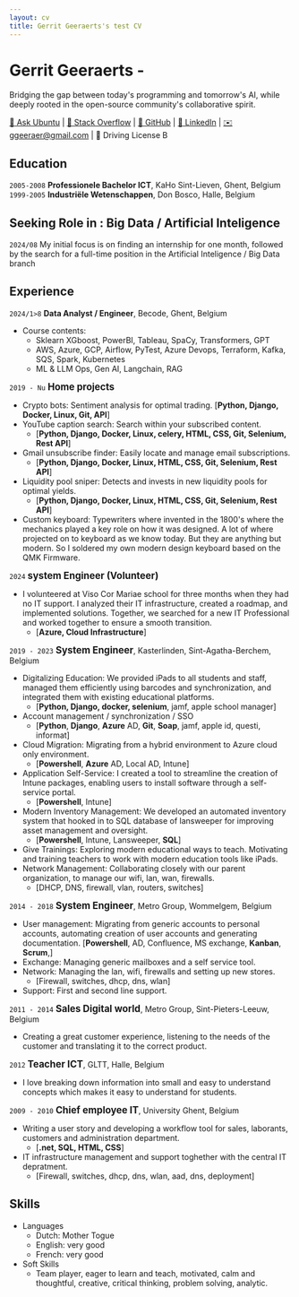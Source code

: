 ```yaml
---
layout: cv
title: Gerrit Geeraerts's test CV
---
```


# Gerrit Geeraerts -  
Bridging the gap between today's programming and tomorrow's AI, while deeply rooted in the open-source community's collaborative spirit.  

<div id="webaddress"><a href="https://askubuntu.com/users/1097288/gerrit-geeraerts?tab=profile">🔗 Ask Ubuntu</a> | <a href="https://stackoverflow.com/users/10213635/gerrit-geeraerts?tab=profile">🔗 Stack Overflow</a> | <a href="https://github.com/GerritGeeraerts">🔗 GitHub</a> | <a href="https://www.linkedin.com/in/gerrit-geeraerts/">🔗 LinkedIn</a> | <a href="mailto:ggeeraer@gmail.com">✉️ ggeeraer@gmail.com</a> | 🪪 Driving License B</div>


## Education
`2005-2008` **Professionele Bachelor ICT**, KaHo Sint-Lieven, Ghent, Belgium  
`1999-2005` **Industriële Wetenschappen**, Don Bosco, Halle, Belgium

## Seeking Role in : Big Data / Artificial Inteligence
`2024/08` My initial focus is on finding an internship for one month, followed by the search for a full-time position in the Artificial Inteligence / Big Data branch


## Experience
`2024/1>8` **Data Analyst / Engineer**, Becode, Ghent, Belgium  
* Course contents:
	* Sklearn XGboost, PowerBI, Tableau, SpaCy, Transformers, GPT  
	* AWS, Azure, GCP, Airflow, PyTest, Azure Devops, Terraform, Kafka, SQS, Spark, Kubernetes  
 	* ML & LLM Ops, Gen AI, Langchain, RAG

`2019 - Nu` <span style="font-size:1.2em;">**Home projects**</span>
* Crypto bots: Sentiment analysis for optimal trading. [**Python, Django, Docker, Linux, Git, API**]
* YouTube caption search: Search within your subscribed content. 
  * [**Python, Django, Docker, Linux, celery, HTML, CSS, Git, Selenium, Rest API**]
* Gmail unsubscribe finder: Easily locate and manage email subscriptions. 
  * [**Python, Django, Docker, Linux, HTML, CSS, Git, Selenium, Rest API**]
* Liquidity pool sniper: Detects and invests in new liquidity pools for optimal yields. 
  * [**Python, Django, Docker, Linux, HTML, CSS, Git, Selenium, Rest API**]
* Custom keyboard: Typewriters where invented in the 1800's where the mechanics played a key role on how it was designed. A lot of where projected on to keyboard as we know today. But they are anything but modern. So I soldered my own modern design keyboard based on the QMK Firmware.

`2024` <span style="font-size:1.2em;">**system Engineer (Volunteer)**</span>
* I volunteered at Viso Cor Mariae school for three months when they had no IT support. I analyzed their IT infrastructure, created a roadmap, and implemented solutions. Together, we searched for a new IT Professional and worked together to ensure a smooth transition. 
  * [**Azure, Cloud Infrastructure**]

`2019 - 2023` <span style="font-size:1.2em;">**System Engineer**</span>, Kasterlinden, Sint-Agatha-Berchem, Belgium  
* Digitalizing Education: We provided iPads to all students and staff, managed them efficiently using barcodes and synchronization, and integrated them with existing educational platforms. 
  * [**Python,  Django, docker, selenium**, jamf, apple school manager]
* Account management / synchronization / SSO 
  * [**Python**, **Django**, **Azure** AD, **Git**, **Soap**, jamf, apple id, questi, informat]
* Cloud Migration: Migrating from a hybrid environment to Azure cloud only environment. 
  * [**Powershell**, **Azure** AD, Local AD, Intune]
* Application Self-Service: I created a tool to streamline the creation of Intune packages, enabling users to install software through a self-service portal. 
  * [**Powershell**, Intune]
* Modern Inventory Management: We developed an automated inventory system that hooked in to SQL database of lansweeper for improving asset management and oversight.  
  * [**Powershell**, Intune, Lansweeper, **SQL**]
* Give Trainings: Exploring modern educational ways to teach. Motivating and training teachers to work with modern education tools like iPads.
* Network Management: Collaborating closely with our parent organization, to manage our wifi, lan, wan, firewalls. 
  * [DHCP, DNS, firewall, vlan, routers, switches]

`2014 - 2018` <span style="font-size:1.2em;">**System Engineer**</span>, Metro Group, Wommelgem, Belgium  
* User management: Migrating from generic accounts to personal accounts, automating creation of user accounts and generating documentation. [**Powershell**, AD, Confluence, MS exchange, **Kanban**, **Scrum**,]
* Exchange: Managing generic mailboxes and a self service tool.
* Network: Managing the lan, wifi, firewalls and setting up new stores. 
  * [Firewall, switches, dhcp, dns, wlan]
* Support: First and second line support.

`2011 - 2014` <span style="font-size:1.2em;">**Sales Digital world**</span>, Metro Group, Sint-Pieters-Leeuw, Belgium  
* Creating a great customer experience, listening to the needs of the customer and translating it to the correct product.

`2012` <span style="font-size:1.2em;">**Teacher ICT**</span>, GLTT, Halle, Belgium  
* I love breaking down information into small and easy to understand concepts which makes it easy to understand for students.

`2009 - 2010` <span style="font-size:1.2em;">**Chief employee IT**</span>, University Ghent, Belgium  
* Writing a user story and developing a workflow tool for sales, laborants, customers and administration department. 
  * [**.net, SQL, HTML, CSS**]
* IT infrastructure management and support toghether with the central IT depratment. 
  * [Firewall, switches, dhcp, dns, wlan, aad, dns, deployment]



## Skills
* Languages  
	* Dutch: Mother Togue  
	* English: very good  
	* French: very good  
* Soft Skills  
	* Team player, eager to learn and teach, motivated, calm and thoughtful, creative, critical thinking, problem solving, analytic.  


<!-- ### Footer

Last updated: May 2013 -->
 
